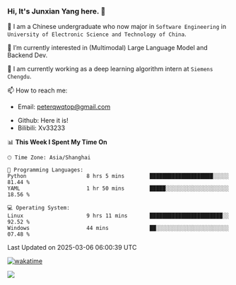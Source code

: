 ### Hi, It's Junxian Yang here. 👋

<!--
**Uestc-Young/Uestc-Young** is a ✨ _special_ ✨ repository because its `README.md` (this file) appears on your GitHub profile.

Here are some ideas to get you started:

- 🔭 I’m currently working on ...
- 🌱 I’m currently learning ...
- 👯 I’m looking to collaborate on ...
- 🤔 I’m looking for help with ...
- 💬 Ask me about ...
- 📫 How to reach me: ...
- 😄 Pronouns: ...
- ⚡ Fun fact: ...
-->
🎉 I am a Chinese undergraduate who now major in `Software Engineering` in `University of Electronic Science and Technology of China`.  
  
🌱 I’m currently interested in (Multimodal) Large Language Model and Backend Dev.  

🔭 I am currently working as a deep learning algorithm intern at `Siemens Chengdu`.
  
📫 How to reach me: 
   - Email: peterqwqtop@gmail.com
<!--   - Academic Page: [junxianyanguestc.github.io](https://junxianyanguestc.github.io/)-->
   - Github: Here it is!
   - Bilibili: Xv33233
     
<!--START_SECTION:waka-->
📊 **This Week I Spent My Time On** 

```text
🕑︎ Time Zone: Asia/Shanghai

💬 Programming Languages: 
Python                   8 hrs 5 mins        ████████████████████░░░░░   81.44 % 
YAML                     1 hr 50 mins        █████░░░░░░░░░░░░░░░░░░░░   18.56 % 

💻 Operating System: 
Linux                    9 hrs 11 mins       ███████████████████████░░   92.52 % 
Windows                  44 mins             ██░░░░░░░░░░░░░░░░░░░░░░░   07.48 % 
```


 Last Updated on 2025-03-06 06:00:39 UTC
<!--END_SECTION:waka-->
[![wakatime](https://wakatime.com/badge/user/018ec14b-e820-4cd0-9355-392b716a8277.svg)](https://wakatime.com/@018ec14b-e820-4cd0-9355-392b716a8277)

![](https://visitor-badge.glitch.me/badge?page_id=Uestc-Young.readme)
